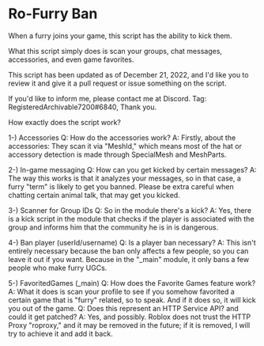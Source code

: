 # Ro-Furry Ban
When a furry joins your game, this script has the ability to kick them.


What this script simply does is scan your groups, chat messages, accessories, and even game favorites.


This script has been updated as of December 21, 2022, and I'd like you to review it and give it a pull request or issue something on the script.


If you'd like to inform me, please contact me at Discord. Tag: RegisteredArchivable7200#6840, Thank you.


How exactly does the script work?


1-) Accessories
Q: How do the accessories work?
A: Firstly, about the accessories: They scan it via "MeshId," which means most of the hat or accessory detection is made through SpecialMesh and MeshParts.


2-) In-game messaging
Q: How can you get kicked by certain messages?
A: The way this works is that it analyzes your messages, so in that case, a furry "term" is likely to get you banned. Please be extra careful when chatting certain animal talk, that may get you kicked.


3-) Scanner for Group IDs
Q: So in the module there's a kick?
A: Yes, there is a kick script in the module that checks if the player is associated with the group and informs him that the community he is in is dangerous.


4-) Ban player (userId/username)
Q: Is a player ban necessary?
A: This isn't entirely necessary because the ban only affects a few people, so you can leave it out if you want. Because in the "_main" module, it only bans a few people who make furry UGCs.


5-) FavoritedGames (_main)
Q: How does the Favorite Games feature work?
A: What it does is scan your profile to see if you somehow favorited a certain game that is "furry" related, so to speak. And if it does so, it will kick you out of the game.
Q: Does this represent an HTTP Service API? and could it get patched?
A: Yes, and possibly. Roblox does not trust the HTTP Proxy "roproxy," and it may be removed in the future; if it is removed, I will try to achieve it and add it back. 

